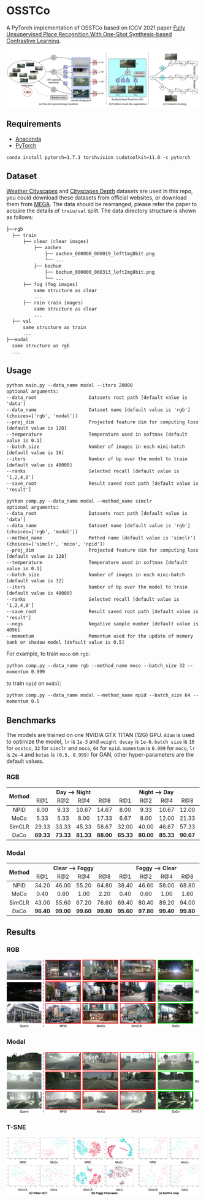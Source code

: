 # OSSTCo

A PyTorch implementation of OSSTCo based on ICCV 2021 paper
[Fully Unsupervised Place Recognition With One-Shot Synthesis-based Contrastive Learning]().

![Network Architecture](result/structure.png)

## Requirements

- [Anaconda](https://www.anaconda.com/download/)
- [PyTorch](https://pytorch.org)

```
conda install pytorch=1.7.1 torchvision cudatoolkit=11.0 -c pytorch
```

## Dataset

[Weather Cityscapes](https://team.inria.fr/rits/computer-vision/weather-augment/)
and [Cityscapes Depth](https://www.cityscapes-dataset.com)
datasets are used in this repo, you could download these datasets from official websites, or download them from
[MEGA](https://mega.nz/folder/kx53iYoL#u_Zc6ogPokaTRVM6qYn3ZA). The data should be rearranged, please refer the paper to
acquire the details of `train/val` split. The data directory structure is shown as follows:

 ```
├──rgb
   ├── train
       ├── clear (clear images)
           ├── aachen
               ├── aachen_000000_000019_leftImg8bit.png
               └── ...
           ├── bochum
               ├── bochum_000000_000313_leftImg8bit.png
               └── ...
       ├── fog (fog images)
           same structure as clear
           ...       
       ├── rain (rain images)
           same structure as clear
           ...   
   ├── val
       same structure as train
       ...
├──modal
   same structure as rgb
   ...
```

## Usage

```
python main.py --data_name modal --iters 20000
optional arguments:
--data_root                   Datasets root path [default value is 'data']
--data_name                   Dataset name [default value is 'rgb'](choices=['rgb', 'modal'])
--proj_dim                    Projected feature dim for computing loss [default value is 128]
--temperature                 Temperature used in softmax [default value is 0.1]
--batch_size                  Number of images in each mini-batch [default value is 16]
--iters                       Number of bp over the model to train [default value is 40000]
--ranks                       Selected recall [default value is '1,2,4,8']
--save_root                   Result saved root path [default value is 'result']
```

```
python comp.py --data_name modal --method_name simclr
optional arguments:
--data_root                   Datasets root path [default value is 'data']
--data_name                   Dataset name [default value is 'rgb'](choices=['rgb', 'modal'])
--method_name                 Method name [default value is 'simclr'](choices=['simclr', 'moco', 'npid'])
--proj_dim                    Projected feature dim for computing loss [default value is 128]
--temperature                 Temperature used in softmax [default value is 0.1]
--batch_size                  Number of images in each mini-batch [default value is 32]
--iters                       Number of bp over the model to train [default value is 40000]
--ranks                       Selected recall [default value is '1,2,4,8']
--save_root                   Result saved root path [default value is 'result']
--negs                        Negative sample number [default value is 4096]
--momentum                    Momentum used for the update of memory bank or shadow model [default value is 0.5]
```

For example, to train `moco` on `rgb`:

```
python comp.py --data_name rgb --method_name moco --batch_size 32 --momentum 0.999
```

to train `npid` on `modal`:

```
python comp.py --data_name modal --method_name npid --batch_size 64 --momentum 0.5
```

## Benchmarks

The models are trained on one NVIDIA GTX TITAN (12G) GPU. `Adam` is used to optimize the model, `lr` is `1e-3`
and `weight decay` is `1e-6`. `batch size` is `16` for `osstco`, `32` for `simclr` and `moco`, `64` for `npid`.
`momentum` is `0.999` for `moco`, `lr` is `2e-4` and `betas` is `(0.5, 0.999)` for GAN, other hyper-parameters are the
default values.

### RGB

<table>
<thead>
  <tr>
    <th rowspan="2">Method</th>
    <th colspan="4">Day --&gt; Night</th>
    <th colspan="4">Night --&gt; Day</th>
    <th colspan="4">Day &lt;--&gt; Night</th>
    <th rowspan="2">Download</th>
  </tr>
  <tr>
    <td align="center">R@1</td>
    <td align="center">R@2</td>
    <td align="center">R@4</td>
    <td align="center">R@8</td>
    <td align="center">R@1</td>
    <td align="center">R@2</td>
    <td align="center">R@4</td>
    <td align="center">R@8</td>
    <td align="center">R@1</td>
    <td align="center">R@2</td>
    <td align="center">R@4</td>
    <td align="center">R@8</td>
  </tr>
</thead>
<tbody>
  <tr>
    <td align="center">NPID</td>
    <td align="center">8.00</td>
    <td align="center">9.33</td>
    <td align="center">10.67</td>
    <td align="center">14.67</td>
    <td align="center">8.00</td>
    <td align="center">9.33</td>
    <td align="center">10.67</td>
    <td align="center">12.00</td>
    <td align="center">3.33</td>
    <td align="center">6.00</td>
    <td align="center">6.67</td>
    <td align="center">8.00</td>
    <td align="center"><a href="https://pan.baidu.com/s/1Y9shBKadeBhkifopHexioA">r2bg</a></td>
  </tr>
  <tr>
    <td align="center">MoCo</td>
    <td align="center">5.33</td>
    <td align="center">5.33</td>
    <td align="center">8.00</td>
    <td align="center">17.33</td>
    <td align="center">6.67</td>
    <td align="center">8.00</td>
    <td align="center">12.00</td>
    <td align="center">21.33</td>
    <td align="center">0.00</td>
    <td align="center">0.00</td>
    <td align="center">0.00</td>
    <td align="center">0.67</td>
    <td align="center"><a href="https://pan.baidu.com/s/1fiTNcm0HV29SExI6ASykPQ">f2jt</a></td>
  </tr>
  <tr>
    <td align="center">SimCLR</td>
    <td align="center">29.33</td>
    <td align="center">33.33</td>
    <td align="center">45.33</td>
    <td align="center">58.67</td>
    <td align="center">32.00</td>
    <td align="center">40.00</td>
    <td align="center">46.67</td>
    <td align="center">57.33</td>
    <td align="center">6.00</td>
    <td align="center">10.00</td>
    <td align="center">14.00</td>
    <td align="center">20.00</td>
    <td align="center"><a href="https://pan.baidu.com/s/1yZhkba1EU79LwqgizDzTUA">agdw</a></td>
  </tr>
  <tr>
    <td align="center">DaCo</td>
    <td align="center"><b>69.33</b></td>
    <td align="center"><b>73.33</b></td>
    <td align="center"><b>81.33</b></td>
    <td align="center"><b>88.00</b></td>
    <td align="center"><b>65.33</b></td>
    <td align="center"><b>80.00</b></td>
    <td align="center"><b>85.33</b></td>
    <td align="center"><b>90.67</b></td>
    <td align="center"><b>52.00</b></td>
    <td align="center"><b>60.67</b></td>
    <td align="center"><b>73.33</b></td>
    <td align="center"><b>81.33</b></td>
    <td align="center"><a href="https://pan.baidu.com/s/139IHtS2_tOZcEK2Qgt-yQw">5dzs</a></td>
  </tr>
</tbody>
</table>

### Modal

<table>
<thead>
  <tr>
    <th rowspan="2">Method</th>
    <th colspan="4">Clear --&gt; Foggy</th>
    <th colspan="4">Foggy --&gt; Clear</th>
    <th colspan="4">Clear &lt;--&gt; Foggy</th>
    <th rowspan="2">Download</th>
  </tr>
  <tr>
    <td align="center">R@1</td>
    <td align="center">R@2</td>
    <td align="center">R@4</td>
    <td align="center">R@8</td>
    <td align="center">R@1</td>
    <td align="center">R@2</td>
    <td align="center">R@4</td>
    <td align="center">R@8</td>
    <td align="center">R@1</td>
    <td align="center">R@2</td>
    <td align="center">R@4</td>
    <td align="center">R@8</td>
  </tr>
</thead>
<tbody>
  <tr>
    <td align="center">NPID</td>
    <td align="center">34.20</td>
    <td align="center">46.00</td>
    <td align="center">55.20</td>
    <td align="center">64.80</td>
    <td align="center">38.40</td>
    <td align="center">46.60</td>
    <td align="center">58.00</td>
    <td align="center">68.80</td>
    <td align="center">4.20</td>
    <td align="center">6.00</td>
    <td align="center">7.90</td>
    <td align="center">11.90</td>
    <td align="center"><a href="https://pan.baidu.com/s/1oUbOqWIJaJbtUDqcqmklgw">bbiv</a></td>
  </tr>
  <tr>
    <td align="center">MoCo</td>
    <td align="center">0.40</td>
    <td align="center">0.80</td>
    <td align="center">1.00</td>
    <td align="center">2.20</td>
    <td align="center">0.40</td>
    <td align="center">0.60</td>
    <td align="center">1.00</td>
    <td align="center">1.80</td>
    <td align="center">0.00</td>
    <td align="center">0.00</td>
    <td align="center">0.10</td>
    <td align="center">0.10</td>
    <td align="center"><a href="https://pan.baidu.com/s/1iR0_2kL9wq44mKM_-sfr_w">ma2a</a></td>
  </tr>
  <tr>
    <td align="center">SimCLR</td>
    <td align="center">43.00</td>
    <td align="center">55.60</td>
    <td align="center">67.20</td>
    <td align="center">76.60</td>
    <td align="center">69.40</td>
    <td align="center">80.40</td>
    <td align="center">89.20</td>
    <td align="center">94.00</td>
    <td align="center">2.30</td>
    <td align="center">3.70</td>
    <td align="center">5.20</td>
    <td align="center">7.80</td>
    <td align="center"><a href="https://pan.baidu.com/s/1ogY5eC1eb3IHemOsVO-ieg">hdhn</a></td>
  </tr>
  <tr>
    <td align="center">DaCo</td>
    <td align="center"><b>96.40</b></td>
    <td align="center"><b>99.00</b></td>
    <td align="center"><b>99.60</b></td>
    <td align="center"><b>99.80</b></td>
    <td align="center"><b>95.60</b></td>
    <td align="center"><b>97.80</b></td>
    <td align="center"><b>99.40</b></td>
    <td align="center"><b>99.80</b></td>
    <td align="center"><b>47.70</b></td>
    <td align="center"><b>65.30</b></td>
    <td align="center"><b>80.10</b></td>
    <td align="center"><b>91.00</b></td>
    <td align="center"><a href="https://pan.baidu.com/s/1ForxWPJ_k3Eq_EXgLtpHCA">azvx</a></td>
  </tr>
</tbody>
</table>

## Results

### RGB

![tokyo](result/rgb.png)

### Modal

![cityscapes](result/modal.png)

### T-SNE

![tsne](result/tsne.png)
